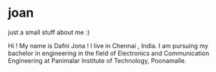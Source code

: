 # joan
just a small stuff about me :)

Hi ! My name is Dafni Jona ! I live in Chennai , India. I am pursuing my bachelor in engineering in the field of Electronics and Communication Engineering at Panimalar Institute of Technology, Poonamalle.

